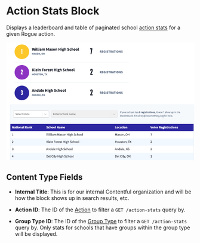 # Action Stats Block

Displays a leaderboard and table of paginated school [action stats](https://github.com/DoSomething/rogue/blob/master/docs/endpoints/action-stats.md) for a given Rogue action.

![Action Stats Block](../../.gitbook/assets/action-stats-block.png)

## Content Type Fields

-   **Internal Title**: This is for our internal Contentful organization and will be how the block shows up in search results, etc.

-   **Action ID**: The ID of the [Action](https://github.com/DoSomething/rogue/blob/master/docs/endpoints/actions.md) to filter a `GET /action-stats` query by.

-   **Group Type ID**: The ID of the [Group Type](https://github.com/DoSomething/rogue/blob/master/docs/endpoints/group-types.md) to filter a `GET /action-stats` query by. Only stats for schools that have groups within the group type will be displayed.
